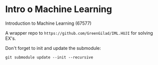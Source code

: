 # Intro o Machine Learning
Introduction to Machine Learning (67577)

A wrapper repo to `https://github.com/GreenGilad/IML.HUJI` for solving EX's.

Don't forget to init and update the submodule:

`git submodule update --init --recursive`
